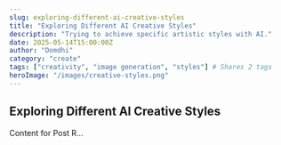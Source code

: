 ```yaml
---
slug: exploring-different-ai-creative-styles
title: "Exploring Different AI Creative Styles"
description: "Trying to achieve specific artistic styles with AI."
date: 2025-05-14T15:00:00Z
author: "Domdhi"
category: "create"
tags: ["creativity", "image generation", "styles"] # Shares 2 tags
heroImage: "/images/creative-styles.png"
---
```

## Exploring Different AI Creative Styles
Content for Post R...